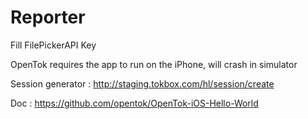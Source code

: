 Reporter
========

Fill FilePickerAPI Key

OpenTok requires the app to run on the iPhone, will crash in simulator

Session generator : http://staging.tokbox.com/hl/session/create

Doc : https://github.com/opentok/OpenTok-iOS-Hello-World